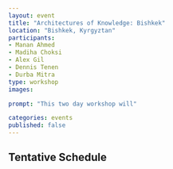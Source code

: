 ```yaml
---
layout: event
title: "Architectures of Knowledge: Bishkek"
location: "Bishkek, Kyrgyztan"
participants:
- Manan Ahmed
- Madiha Choksi
- Alex Gil
- Dennis Tenen
- Durba Mitra
type: workshop
images:

prompt: "This two day workshop will"

categories: events
published: false
---
```


## Tentative Schedule

